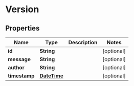 
# Version

## Properties
Name | Type | Description | Notes
------------ | ------------- | ------------- | -------------
**id** | **String** |  |  [optional]
**message** | **String** |  |  [optional]
**author** | **String** |  |  [optional]
**timestamp** | [**DateTime**](DateTime.md) |  |  [optional]




